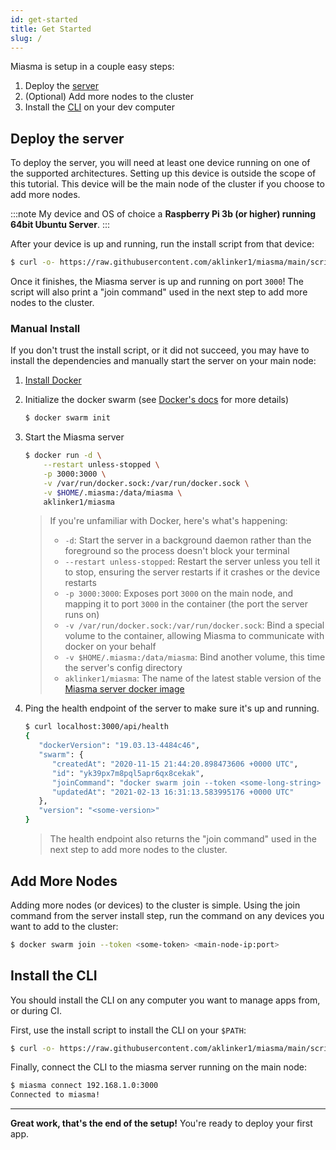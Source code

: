 ```yaml
---
id: get-started
title: Get Started
slug: /
---
```


Miasma is setup in a couple easy steps:

1. Deploy the [server](/docs/server)
2. (Optional) Add more nodes to the cluster
3. Install the [CLI](/docs/cli) on your dev computer

## Deploy the server

To deploy the server, you will need at least one device running on one of the supported architectures. Setting up this device is outside the scope of this tutorial. This device will be the main node of the cluster if you choose to add more nodes.

:::note
My device and OS of choice a **Raspberry Pi 3b (or higher) running 64bit Ubuntu Server**.
:::

After your device is up and running, run the install script from that device:

```bash
$ curl -o- https://raw.githubusercontent.com/aklinker1/miasma/main/scripts/install-server.sh | bash
```

Once it finishes, the Miasma server is up and running on port `3000`! The script will also print a "join command" used in the next step to add more nodes to the cluster.

### Manual Install

If you don't trust the install script, or it did not succeed, you may have to install the dependencies and manually start the server on your main node:

1. [Install Docker](https://docs.docker.com/get-docker/)

1. Initialize the docker swarm (see [Docker's docs](https://docs.docker.com/engine/swarm/swarm-tutorial/create-swarm/) for more details)

   ```bash
   $ docker swarm init
   ```

1. Start the Miasma server

   ```bash
   $ docker run -d \
       --restart unless-stopped \
       -p 3000:3000 \
       -v /var/run/docker.sock:/var/run/docker.sock \
       -v $HOME/.miasma:/data/miasma \
       aklinker1/miasma
   ```

   > If you're unfamiliar with Docker, here's what's happening:
   >
   > - `-d`: Start the server in a background daemon rather than the foreground so the process doesn't block your terminal
   > - `--restart unless-stopped`: Restart the server unless you tell it to stop, ensuring the server restarts if it crashes or the device restarts
   > - `-p 3000:3000`: Exposes port `3000` on the main node, and mapping it to port `3000` in the container (the port the server runs on)
   > - `-v /var/run/docker.sock:/var/run/docker.sock`: Bind a special volume to the container, allowing Miasma to communicate with docker on your behalf
   > - `-v $HOME/.miasma:/data/miasma`: Bind another volume, this time the server's config directory
   > - `aklinker1/miasma`: The name of the latest stable version of the [Miasma server docker image](https://hub.docker.com/r/aklinker1/miasma/tags)

1. Ping the health endpoint of the server to make sure it's up and running.

   ```bash
   $ curl localhost:3000/api/health
   {
      "dockerVersion": "19.03.13-4484c46",
      "swarm": {
         "createdAt": "2020-11-15 21:44:20.898473606 +0000 UTC",
         "id": "yk39px7m8pql5apr6qx8cekak",
         "joinCommand": "docker swarm join --token <some-long-string> <miasma-ip:port>",
         "updatedAt": "2021-02-13 16:31:13.583995176 +0000 UTC"
      },
      "version": "<some-version>"
   }
   ```

   > The health endpoint also returns the "join command" used in the next step to add more nodes to the cluster.

## Add More Nodes

Adding more nodes (or devices) to the cluster is simple. Using the join command from the server install step, run the command on any devices you want to add to the cluster:

```bash
$ docker swarm join --token <some-token> <main-node-ip:port>
```

## Install the CLI

You should install the CLI on any computer you want to manage apps from, or during CI.

First, use the install script to install the CLI on your `$PATH`:

```bash
$ curl -o- https://raw.githubusercontent.com/aklinker1/miasma/main/scripts/install-cli.sh | bash
```

Finally, connect the CLI to the miasma server running on the main node:

```bash
$ miasma connect 192.168.1.0:3000
Connected to miasma!
```

---

**Great work, that's the end of the setup!** You're ready to deploy your first app.
